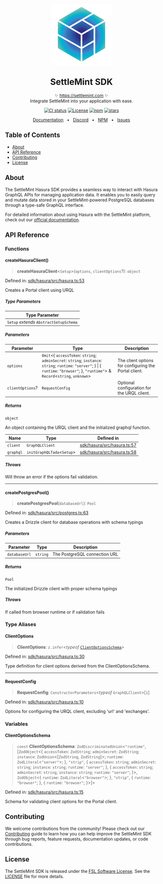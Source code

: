 <p align="center">
  <img src="https://github.com/settlemint/sdk/blob/main/logo.svg" width="200px" align="center" alt="SettleMint logo" />
  <h1 align="center">SettleMint SDK</h1>
  <p align="center">
    ✨ <a href="https://settlemint.com">https://settlemint.com</a> ✨
    <br/>
    Integrate SettleMint into your application with ease.
  </p>
</p>

<p align="center">
<a href="https://github.com/settlemint/sdk/actions?query=branch%3Amain"><img src="https://github.com/settlemint/sdk/actions/workflows/build.yml/badge.svg?event=push&branch=main" alt="CI status" /></a>
<a href="https://fsl.software" rel="nofollow"><img src="https://img.shields.io/npm/l/@settlemint/sdk-hasura" alt="License"></a>
<a href="https://www.npmjs.com/package/@settlemint/sdk-hasura" rel="nofollow"><img src="https://img.shields.io/npm/dw/@settlemint/sdk-hasura" alt="npm"></a>
<a href="https://github.com/settlemint/sdk" rel="nofollow"><img src="https://img.shields.io/github/stars/settlemint/sdk" alt="stars"></a>
</p>

<div align="center">
  <a href="https://console.settlemint.com/documentation/">Documentation</a>
  <span>&nbsp;&nbsp;•&nbsp;&nbsp;</span>
  <a href="https://discord.com/invite/Mt5yqFrey9">Discord</a>
  <span>&nbsp;&nbsp;•&nbsp;&nbsp;</span>
  <a href="https://www.npmjs.com/package/@settlemint/sdk-hasura">NPM</a>
  <span>&nbsp;&nbsp;•&nbsp;&nbsp;</span>
  <a href="https://github.com/settlemint/sdk/issues">Issues</a>
  <br />
</div>

## Table of Contents

- [About](#about)
- [API Reference](#api-reference)
- [Contributing](#contributing)
- [License](#license)

## About

The SettleMint Hasura SDK provides a seamless way to interact with Hasura GraphQL APIs for managing application data. It enables you to easily query and mutate data stored in your SettleMint-powered PostgreSQL databases through a type-safe GraphQL interface.

For detailed information about using Hasura with the SettleMint platform, check out our [official documentation](https://console.settlemint.com/documentation/docs/using-platform/backend-as-a-service/).

## API Reference

### Functions

#### createHasuraClient()

> **createHasuraClient**\<`Setup`\>(`options`, `clientOptions`?): `object`

Defined in: [sdk/hasura/src/hasura.ts:53](https://github.com/settlemint/sdk/blob/v0.8.6/sdk/hasura/src/hasura.ts#L53)

Creates a Portal client using URQL

##### Type Parameters

| Type Parameter |
| ------ |
| `Setup` *extends* `AbstractSetupSchema` |

##### Parameters

| Parameter | Type | Description |
| ------ | ------ | ------ |
| `options` | `Omit`\<\{ `accessToken`: `string`; `adminSecret`: `string`; `instance`: `string`; `runtime`: `"server"`; \} \| \{ `runtime`: `"browser"`; \}, `"runtime"`\> & `Record`\<`string`, `unknown`\> | The client options for configuring the Portal client. |
| `clientOptions`? | `RequestConfig` | Optional configuration for the URQL client. |

##### Returns

`object`

An object containing the URQL client and the initialized graphql function.

| Name | Type | Defined in |
| ------ | ------ | ------ |
| `client` | `GraphQLClient` | [sdk/hasura/src/hasura.ts:57](https://github.com/settlemint/sdk/blob/v0.8.6/sdk/hasura/src/hasura.ts#L57) |
| `graphql` | `initGraphQLTada`\<`Setup`\> | [sdk/hasura/src/hasura.ts:58](https://github.com/settlemint/sdk/blob/v0.8.6/sdk/hasura/src/hasura.ts#L58) |

##### Throws

Will throw an error if the options fail validation.

***

#### createPostgresPool()

> **createPostgresPool**(`databaseUrl`): `Pool`

Defined in: [sdk/hasura/src/postgres.ts:63](https://github.com/settlemint/sdk/blob/v0.8.6/sdk/hasura/src/postgres.ts#L63)

Creates a Drizzle client for database operations with schema typings

##### Parameters

| Parameter | Type | Description |
| ------ | ------ | ------ |
| `databaseUrl` | `string` | The PostgreSQL connection URL |

##### Returns

`Pool`

The initialized Drizzle client with proper schema typings

##### Throws

If called from browser runtime or if validation fails

### Type Aliases

#### ClientOptions

> **ClientOptions**: `z.infer`\<*typeof* [`ClientOptionsSchema`](README.md#clientoptionsschema)\>

Defined in: [sdk/hasura/src/hasura.ts:30](https://github.com/settlemint/sdk/blob/v0.8.6/sdk/hasura/src/hasura.ts#L30)

Type definition for client options derived from the ClientOptionsSchema.

***

#### RequestConfig

> **RequestConfig**: `ConstructorParameters`\<*typeof* `GraphQLClient`\>\[`1`\]

Defined in: [sdk/hasura/src/hasura.ts:10](https://github.com/settlemint/sdk/blob/v0.8.6/sdk/hasura/src/hasura.ts#L10)

Options for configuring the URQL client, excluding 'url' and 'exchanges'.

### Variables

#### ClientOptionsSchema

> `const` **ClientOptionsSchema**: `ZodDiscriminatedUnion`\<`"runtime"`, \[`ZodObject`\<\{ `accessToken`: `ZodString`; `adminSecret`: `ZodString`; `instance`: `ZodUnion`\<\[`ZodString`, `ZodString`\]\>; `runtime`: `ZodLiteral`\<`"server"`\>; \}, `"strip"`, \{ `accessToken`: `string`; `adminSecret`: `string`; `instance`: `string`; `runtime`: `"server"`; \}, \{ `accessToken`: `string`; `adminSecret`: `string`; `instance`: `string`; `runtime`: `"server"`; \}\>, `ZodObject`\<\{ `runtime`: `ZodLiteral`\<`"browser"`\>; \}, `"strip"`, \{ `runtime`: `"browser"`; \}, \{ `runtime`: `"browser"`; \}\>\]\>

Defined in: [sdk/hasura/src/hasura.ts:15](https://github.com/settlemint/sdk/blob/v0.8.6/sdk/hasura/src/hasura.ts#L15)

Schema for validating client options for the Portal client.

## Contributing

We welcome contributions from the community! Please check out our [Contributing](../../.github/CONTRIBUTING.md) guide to learn how you can help improve the SettleMint SDK through bug reports, feature requests, documentation updates, or code contributions.

## License

The SettleMint SDK is released under the [FSL Software License](https://fsl.software). See the [LICENSE](LICENSE) file for more details.
